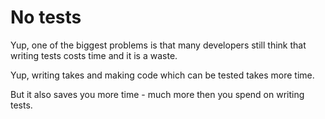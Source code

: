 # No tests

Yup, one of the biggest problems is that many developers still think that writing tests
costs time and it is a waste.

Yup, writing takes and making code which can be tested takes more time.

But it also saves you more time - much more then you spend on writing tests.
